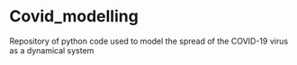 # Covid_modelling
Repository of python code used to model the spread of the COVID-19 virus as a dynamical system
